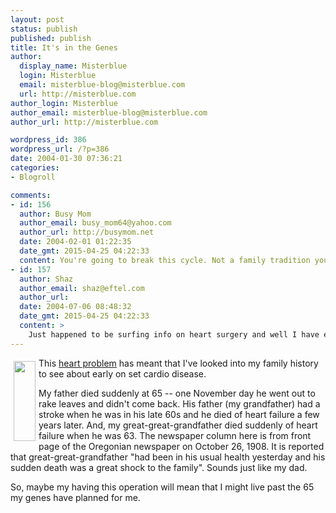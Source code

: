 ```yaml
---
layout: post
status: publish
published: publish
title: It's in the Genes
author:
  display_name: Misterblue
  login: Misterblue
  email: misterblue-blog@misterblue.com
  url: http://misterblue.com
author_login: Misterblue
author_email: misterblue-blog@misterblue.com
author_url: http://misterblue.com

wordpress_id: 386
wordpress_url: /?p=386
date: 2004-01-30 07:36:21
categories:
- Blogroll

comments:
- id: 156
  author: Busy Mom
  author_email: busy_mom64@yahoo.com
  author_url: http://busymom.net
  date: 2004-02-01 01:22:35
  date_gmt: 2015-04-25 04:22:33
  content: You're going to break this cycle. Not a family tradition you'll want to continue!
- id: 157
  author: Shaz
  author_email: shaz@eftel.com
  author_url: 
  date: 2004-07-06 08:48:32
  date_gmt: 2015-04-25 04:22:33
  content: >
    Just happened to be surfing info on heart surgery and well I have ended up at your web site. I am so glad your got through the surgery so well and are now well again. My father has just had his second triple operation in the last 6 years. He is making a good recovery and will be all well again soon. By the way I am in Western Australia and found your site very interesting. Thanks for sharing it rather than putting it in a drawer.
---
```

<a href="http://pics.misterblue.com/onepic/20040100-Misc/w280/h1024/OregonianRichardScottColumnSmall.jpg"
      target="onepic">
    <img src="http://pics.misterblue.com/20040100-Misc/35/128/OregonianRichardScottColumnSmall.jpg"
            style="float: left; margin: 5px" height="128" width="35" alt=""/>
</a>
<p>
This
<a href="http://www.misterblue.com/mt/archives/20040104-back_luck_with_the_ticker.html">heart problem</a>
has meant that I've looked into my family history to see about
early on set cardio disease.
</p>
<p>
My father died suddenly at 65 -- one November day he went out to rake leaves and didn't come back.
His father (my grandfather) had a stroke when he was in his late 60s and he died of heart failure a few years later.
And, my great-great-grandfather died suddenly of heart failure when he was 63.
The newspaper column here is from front page of the Oregonian newspaper on October 26, 1908.  It is reported that  great-great-grandfather "had been in his usual health yesterday and his sudden death was a great shock to the family".
Sounds just like my dad.
</p>
<p>
So, maybe my having this operation will mean that I might live past the 65 my genes have planned for me.
</p>
